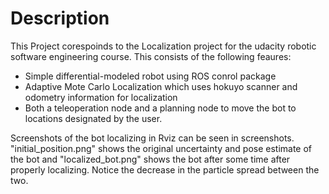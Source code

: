 # Description 

This Project corespoinds to the Localization project for the udacity robotic software engineering course. This consists of  the following feaures:

- Simple differential-modeled robot using ROS conrol package
- Adaptive Mote Carlo Localization which uses hokuyo scanner and odometry information for localization
- Both a teleoperation node and a planning node to move the bot to locations designated by the user. 

Screenshots of the bot localizing in Rviz can be seen in screenshots. "initial_position.png" shows the original uncertainty and pose estimate of the bot and "localized_bot.png" shows the bot after some time after properly localizing. Notice the decrease in the particle spread between the two. 

